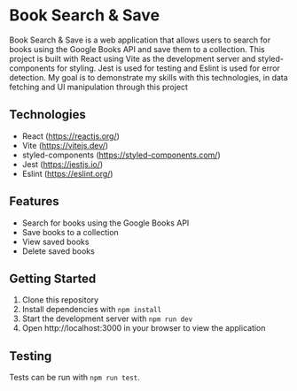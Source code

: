 # Book Search & Save

Book Search & Save is a web application that allows users to search for books using the Google Books API and save them to a collection. This project is built with React using Vite as the development server and styled-components for styling. Jest is used for testing and Eslint is used for error detection.
My goal is to demonstrate my skills with this technologies, in data fetching and UI manipulation through this project

## Technologies

- React (https://reactjs.org/)
- Vite (https://vitejs.dev/)
- styled-components (https://styled-components.com/)
- Jest (https://jestjs.io/)
- Eslint (https://eslint.org/)

## Features

- Search for books using the Google Books API
- Save books to a collection
- View saved books
- Delete saved books

## Getting Started

1. Clone this repository
2. Install dependencies with `npm install`
3. Start the development server with `npm run dev`
4. Open http://localhost:3000 in your browser to view the application

## Testing

Tests can be run with `npm run test`.
